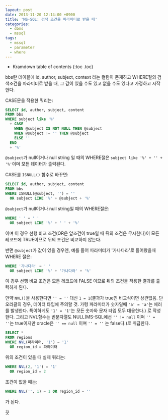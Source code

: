 ```yaml
---
layout: post
date: 2013-11-20 12:14:00 +0900
title: 'MS-SQL: 검색 조건을 파라미터로 받을 때'
categories:
  - dbms
  - mssql
tags:
  - mssql
  - parameter
  - where
---
```


* Kramdown table of contents
{:toc .toc}

bbs란 테이블에 id, author, subject, context 라는 컬럼이 존재하고 WHERE절의 검색조건을 파라미터로 받을 때, 그 값이 있을 수도 있고 없을 수도 있다고 가정하고 시작한다.

CASE문을 적용한 쿼리는:

```sql
SELECT id, author, subject, content
FROM bbs
WHERE subject like '%'
  + CASE
    WHEN @subject IS NOT NULL THEN @subject
    WHEN @subject != '' THEN @subject
    ELSE ''
  END
  + '%'
```

`@subject`가 null이거나 null string 일 때의 WHERE절은 `subject like '%' + '' + '%'`이며 모든 데이터가 출력된다.

CASE를 `ISNULL()` 함수로 바꾸면:

```sql
SELECT id, author, subject, content
FROM bbs
WHERE ISNULL(@subject, '') = ''
  OR subject LIKE '%' + @subject + '%'
```

`@subject`가 null이거나 null string일 때의 WHERE절은:

```sql
WHERE ' ' = ' '
  OR subject LIKE '%' + ' ' + '%'
```

이며 이 경우 선행 비교 조건(OR은 앞조건이 true일 때 뒤의 조건은 무시한다)이 모든 레코드에 TRUE이므로 뒤의 조건은 비교하지 않는다.

반면 `@subject`가 값이 있을 경우엔, 예를 들어 파라미터가 '가나다라'로 들어왔을때 WHERE 절은:

```sql
WHERE '가나다라' = ' '
  OR subject LIKE '%' + '가나다라' + '%'
```

이 경우 선행 비교 조건은 모든 레코드에 FALSE 이므로 뒤의 조건을 적용한 결과를 출력하게 된다.

만약 `NVL()`을 사용한다면 `'' = ''` 대신 `1 = 1`(결과가 true인 비교식이면 상관없음. 단 오라클의 경우, 데이터 타입에 주의할 것. 가령 파라미터가 숫자일때 `'a' = 'a'`는 에러를 발생한다. 특이하게도 `'1' = '1'`는 모든 숫자와 문자 타입 모두 대응한다.) 로 작성한다. 그리고 NVL함수는 빈문자열도 NULL(MS-SQL에선 `'' != null` 이며 `'' = ''`는 true이지만 oracle은 `'' == null` 이며 `'' = ''` 는 false다.)로 취급한다.

```sql
SELECT *
FROM regions
WHERE NVL(파라미터, '1') = '1'
  OR region_id = 파라미터
```

위의 조건이 있을 때 실제 쿼리는:

```sql
WHERE NVL(2, '1') = '1'
  OR region_id = 2
```

조건이 없을 때는:

```sql
WHERE NVL('', 1) = 1 OR region_id = ''
```

가 된다.

끗
